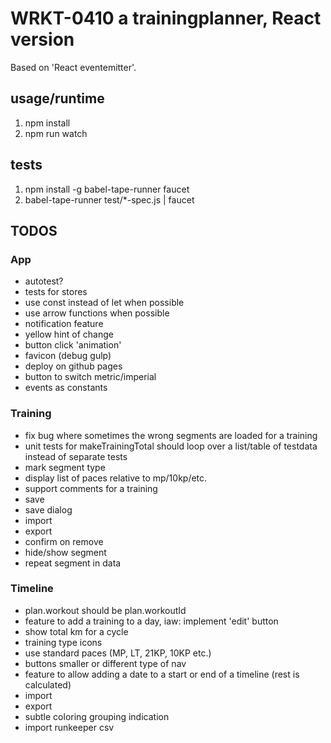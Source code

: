 
# WRKT-0410 a trainingplanner, React version

Based on 'React eventemitter'.

## usage/runtime
 1. npm install
 2. npm run watch

## tests
 1. npm install -g babel-tape-runner faucet
 2. babel-tape-runner test/*-spec.js | faucet

## TODOS

### App
- autotest?
- tests for stores
- use const instead of let when possible
- use arrow functions when possible
- notification feature
- yellow hint of change
- button click 'animation'
- favicon (debug gulp)
- deploy on github pages
- button to switch metric/imperial
- events as constants

### Training
- fix bug where sometimes the wrong segments are loaded for a training
- unit tests for makeTrainingTotal should loop over a list/table of testdata instead of separate tests
- mark segment type
- display list of paces relative to mp/10kp/etc.
- support comments for a training
- save
- save dialog
- import
- export
- confirm on remove
- hide/show segment
- repeat segment in data

### Timeline
- plan.workout should be plan.workoutId
- feature to add a training to a day, iaw: implement 'edit' button
- show total km for a cycle
- training type icons
- use standard paces (MP, LT, 21KP, 10KP etc.)
- buttons smaller or different type of nav
- feature to allow adding a date to a start or end of a timeline (rest is calculated)
- import
- export
- subtle coloring grouping indication
- import runkeeper csv
